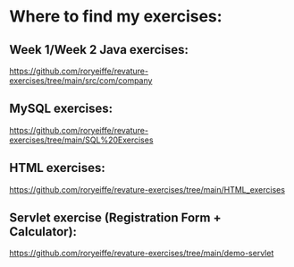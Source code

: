 # Where to find my exercises:

## Week 1/Week 2 Java exercises:
https://github.com/roryeiffe/revature-exercises/tree/main/src/com/company

## MySQL exercises:
https://github.com/roryeiffe/revature-exercises/tree/main/SQL%20Exercises

## HTML exercises:
https://github.com/roryeiffe/revature-exercises/tree/main/HTML_exercises

## Servlet exercise (Registration Form + Calculator):
https://github.com/roryeiffe/revature-exercises/tree/main/demo-servlet
